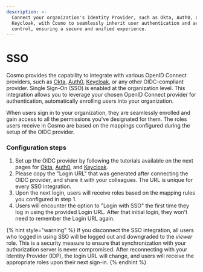 ```yaml
---
description: >-
  Connect your organization's Identity Provider, such as Okta, Auth0, or
  Keycloak, with Cosmo to seamlessly inherit user authentication and access
  control, ensuring a secure and unified experience.
---
```


# SSO

Cosmo provides the capability to integrate with various OpenID Connect providers, such as [Okta](https://app.gitbook.com/o/AGsPMiPE3xradDAKeJYL/s/f2zpPO8tcaY6tJoaEebc/\~/changes/304/studio/sso/okta), [Auth0](https://app.gitbook.com/o/AGsPMiPE3xradDAKeJYL/s/f2zpPO8tcaY6tJoaEebc/\~/changes/304/studio/sso/auth0), [Keycloak](https://app.gitbook.com/o/AGsPMiPE3xradDAKeJYL/s/f2zpPO8tcaY6tJoaEebc/\~/changes/304/studio/sso/keycloak), or any other OIDC-compliant provider. Single Sign-On (SSO) is enabled at the organization level. This integration allows you to leverage your chosen OpenID Connect provider for authentication, automatically enrolling users into your organization.

When users sign in to your organization, they are seamlessly enrolled and gain access to all the permissions you've designated for them. The roles users receive in Cosmo are based on the mappings configured during the setup of the OIDC provider.

### Configuration steps

1. Set up the OIDC provider by following the tutorials available on the next pages for [Okta](okta.md), [Auth0](auth0.md), and [Keycloak](keycloak.md).
2. Please copy the "Login URL" that was generated after connecting the OIDC provider, and share it with your colleagues. The URL is unique for every SSO integration.
3. Upon the next login, users will receive roles based on the mapping rules you configured in step 1.
4. Users will encounter the option to "Login with SSO" the first time they log in using the provided Login URL. After that initial login, they won't need to remember the Login URL again.

{% hint style="warning" %}
If you disconnect the SSO integration, all users who logged in using SSO will be logged out and downgraded to the _viewer_ role. This is a security measure to ensure that synchronization with your authorization server is never compromised. After reconnecting with your Identity Provider (IDP), the login URL will change, and users will receive the appropriate roles upon their next sign-in.
{% endhint %}
